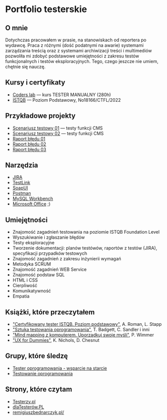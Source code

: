 # Portfolio testerskie
## O mnie
Dotychczas pracowałem w prasie, na stanowiskach od reportera po wydawcę. Praca z różnymi (dość podatnymi na awarie) systemami zarządzania treścią oraz z systemami archiwizacji treści i multimediów pozwoliła mi zdobyć podstawowe umiejętności z zakresu testów funkcjonalnych i testów eksploracyjnych. Tego, czego jeszcze nie umiem, chętnie się nauczę.
## Kursy i certyfikaty
- [Coders lab](https://coderslab.pl/pl/tester-manualny) — kurs TESTER MANUALNY (280h)
- [ISTQB](https://drive.google.com/file/d/1nYt1jzC_lXlh8EoCC2MbPqG64i5-nQqZ/view?usp=sharing) — Poziom Podstawowy, No18166/CTFL/2022
## Przykładowe projekty
- [Scenariusz testowy 01](https://github.com/albinmb/portfolio/blob/main/SCENARIUSZTESTOWY.pdf) — testy funkcji CMS
- [Scenariusz testowy 02](https://github.com/albinmb/portfolio/blob/main/SCENARIUSZTESTOWY2.pdf) — testy funkcji CMS
- [Raport błędu 01](https://github.com/albinmb/portfolio/blob/main/RAPORTBLEDU.pdf)
- [Raport błędu 02](https://github.com/albinmb/portfolio/blob/main/RAPORTBLEDU02.pdf)
- [Raport błędu 03](https://github.com/albinmb/portfolio/blob/main/RAPORTBLEDU03.pdf)
## Narzędzia
- [JIRA](https://www.atlassian.com/software/jira)
- [TestLink](https://testlink.org/)
- [SoapUI](https://www.soapui.org/)
- [Postman](https://www.postman.com/)
- [MySQL Workbench](https://www.mysql.com/products/workbench/)
- [Microsoft Office](https://www.office.com/) ;)
## Umiejętności
- Znajomość zagadnień testowania na poziomie ISTQB Foundation Level
- Wyszukiwanie i zgłaszanie błędów
- Testy eksploracyjne
- Tworzenie dokumentacji: planów testówów, raportów z testów (JIRA), specyfikacji przypadków testowych
- Znajomość zagadnień z zakresu inżynierii wymagań
- Metodyka SCRUM
- Znajomość zagadnień WEB Service
- Znajomość podstaw SQL
- HTML i CSS
- Cierpliwość
- Komunikatywność
- Empatia
## Książki, które przeczytałem
- ["Certyfikowany tester ISTQB. Poziom podstawowy"](https://lubimyczytac.pl/ksiazka/4943677/certyfikowany-tester-istqb-poziom-podstawowy), A. Roman, L. Stapp
- ["Sztuka testowania oprogramowania"](https://lubimyczytac.pl/ksiazka/170674/sztuka-testowania-oprogramowania), T. Badgett, C. Sandler i inni
- ["Mind mapping z komputerem. Uporządkuj swoje myśli"](https://lubimyczytac.pl/ksiazka/4876458/mind-mapping-z-komputerem-uporzadkuj-swoje-mysli), P. Wimmer
- ["UX for Dummies"](https://www.goodreads.com/book/show/20308857-ux-for-dummies), K. Nichols, D. Chesnut
## Grupy, które śledzę
- [Tester oprogramowania - wsparcie na starcie](https://www.facebook.com/groups/417833158717454/)
- [Testowanie oprogramowania](https://www.facebook.com/groups/141683635854223/)
## Strony, które czytam
- [Testerzy.pl](https://testerzy.pl/)
- [dlaTesterów.PL](https://www.facebook.com/dlaTesterowPL)
- [remigiuszbednarczyk.pl/](https://remigiuszbednarczyk.pl/)
